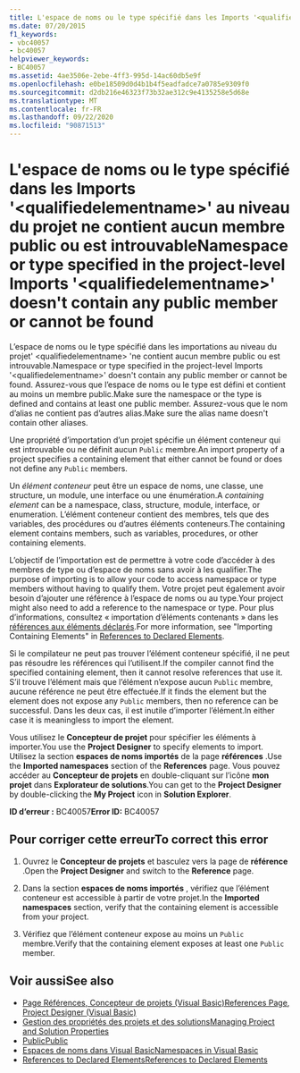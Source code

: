 ```yaml
---
title: L'espace de noms ou le type spécifié dans les Imports '<qualifiedelementname>' au niveau du projet ne contient aucun membre public ou est introuvable
ms.date: 07/20/2015
f1_keywords:
- vbc40057
- bc40057
helpviewer_keywords:
- BC40057
ms.assetid: 4ae3506e-2ebe-4ff3-995d-14ac60db5e9f
ms.openlocfilehash: e0be18509d0d4b1b4f5eadfadce7a0785e9309f0
ms.sourcegitcommit: d2db216e46323f73b32ae312c9e4135258e5d68e
ms.translationtype: MT
ms.contentlocale: fr-FR
ms.lasthandoff: 09/22/2020
ms.locfileid: "90871513"
---
```

# <a name="namespace-or-type-specified-in-the-project-level-imports-qualifiedelementname-doesnt-contain-any-public-member-or-cannot-be-found"></a><span data-ttu-id="840db-102">L'espace de noms ou le type spécifié dans les Imports '\<qualifiedelementname>' au niveau du projet ne contient aucun membre public ou est introuvable</span><span class="sxs-lookup"><span data-stu-id="840db-102">Namespace or type specified in the project-level Imports '\<qualifiedelementname>' doesn't contain any public member or cannot be found</span></span>

<span data-ttu-id="840db-103">L’espace de noms ou le type spécifié dans les importations au niveau du projet' \<qualifiedelementname> 'ne contient aucun membre public ou est introuvable.</span><span class="sxs-lookup"><span data-stu-id="840db-103">Namespace or type specified in the project-level Imports '\<qualifiedelementname>' doesn't contain any public member or cannot be found.</span></span> <span data-ttu-id="840db-104">Assurez-vous que l’espace de noms ou le type est défini et contient au moins un membre public.</span><span class="sxs-lookup"><span data-stu-id="840db-104">Make sure the namespace or the type is defined and contains at least one public member.</span></span> <span data-ttu-id="840db-105">Assurez-vous que le nom d’alias ne contient pas d’autres alias.</span><span class="sxs-lookup"><span data-stu-id="840db-105">Make sure the alias name doesn't contain other aliases.</span></span>  
  
 <span data-ttu-id="840db-106">Une propriété d’importation d’un projet spécifie un élément conteneur qui est introuvable ou ne définit aucun `Public` membre.</span><span class="sxs-lookup"><span data-stu-id="840db-106">An import property of a project specifies a containing element that either cannot be found or does not define any `Public` members.</span></span>  
  
 <span data-ttu-id="840db-107">Un *élément conteneur* peut être un espace de noms, une classe, une structure, un module, une interface ou une énumération.</span><span class="sxs-lookup"><span data-stu-id="840db-107">A *containing element* can be a namespace, class, structure, module, interface, or enumeration.</span></span> <span data-ttu-id="840db-108">L’élément conteneur contient des membres, tels que des variables, des procédures ou d’autres éléments conteneurs.</span><span class="sxs-lookup"><span data-stu-id="840db-108">The containing element contains members, such as variables, procedures, or other containing elements.</span></span>  
  
 <span data-ttu-id="840db-109">L’objectif de l’importation est de permettre à votre code d’accéder à des membres de type ou d’espace de noms sans avoir à les qualifier.</span><span class="sxs-lookup"><span data-stu-id="840db-109">The purpose of importing is to allow your code to access namespace or type members without having to qualify them.</span></span> <span data-ttu-id="840db-110">Votre projet peut également avoir besoin d’ajouter une référence à l’espace de noms ou au type.</span><span class="sxs-lookup"><span data-stu-id="840db-110">Your project might also need to add a reference to the namespace or type.</span></span> <span data-ttu-id="840db-111">Pour plus d’informations, consultez « importation d’éléments contenants » dans les [références aux éléments déclarés](../../programming-guide/language-features/declared-elements/references-to-declared-elements.md).</span><span class="sxs-lookup"><span data-stu-id="840db-111">For more information, see "Importing Containing Elements" in [References to Declared Elements](../../programming-guide/language-features/declared-elements/references-to-declared-elements.md).</span></span>  
  
 <span data-ttu-id="840db-112">Si le compilateur ne peut pas trouver l’élément conteneur spécifié, il ne peut pas résoudre les références qui l’utilisent.</span><span class="sxs-lookup"><span data-stu-id="840db-112">If the compiler cannot find the specified containing element, then it cannot resolve references that use it.</span></span> <span data-ttu-id="840db-113">S’il trouve l’élément mais que l’élément n’expose aucun `Public` membre, aucune référence ne peut être effectuée.</span><span class="sxs-lookup"><span data-stu-id="840db-113">If it finds the element but the element does not expose any `Public` members, then no reference can be successful.</span></span> <span data-ttu-id="840db-114">Dans les deux cas, il est inutile d’importer l’élément.</span><span class="sxs-lookup"><span data-stu-id="840db-114">In either case it is meaningless to import the element.</span></span>  
  
 <span data-ttu-id="840db-115">Vous utilisez le **Concepteur de projet** pour spécifier les éléments à importer.</span><span class="sxs-lookup"><span data-stu-id="840db-115">You use the **Project Designer** to specify elements to import.</span></span> <span data-ttu-id="840db-116">Utilisez la section **espaces de noms importés** de la page **références** .</span><span class="sxs-lookup"><span data-stu-id="840db-116">Use the **Imported namespaces** section of the **References** page.</span></span> <span data-ttu-id="840db-117">Vous pouvez accéder au **Concepteur de projets** en double-cliquant sur l’icône **mon projet** dans **Explorateur de solutions**.</span><span class="sxs-lookup"><span data-stu-id="840db-117">You can get to the **Project Designer** by double-clicking the **My Project** icon in **Solution Explorer**.</span></span>  
  
 <span data-ttu-id="840db-118">**ID d’erreur :** BC40057</span><span class="sxs-lookup"><span data-stu-id="840db-118">**Error ID:** BC40057</span></span>  
  
## <a name="to-correct-this-error"></a><span data-ttu-id="840db-119">Pour corriger cette erreur</span><span class="sxs-lookup"><span data-stu-id="840db-119">To correct this error</span></span>  
  
1. <span data-ttu-id="840db-120">Ouvrez le **Concepteur de projets** et basculez vers la page de **référence** .</span><span class="sxs-lookup"><span data-stu-id="840db-120">Open the **Project Designer** and switch to the **Reference** page.</span></span>  
  
2. <span data-ttu-id="840db-121">Dans la section **espaces de noms importés** , vérifiez que l’élément conteneur est accessible à partir de votre projet.</span><span class="sxs-lookup"><span data-stu-id="840db-121">In the **Imported namespaces** section, verify that the containing element is accessible from your project.</span></span>  
  
3. <span data-ttu-id="840db-122">Vérifiez que l’élément conteneur expose au moins un `Public` membre.</span><span class="sxs-lookup"><span data-stu-id="840db-122">Verify that the containing element exposes at least one `Public` member.</span></span>  
  
## <a name="see-also"></a><span data-ttu-id="840db-123">Voir aussi</span><span class="sxs-lookup"><span data-stu-id="840db-123">See also</span></span>

- [<span data-ttu-id="840db-124">Page Références, Concepteur de projets (Visual Basic)</span><span class="sxs-lookup"><span data-stu-id="840db-124">References Page, Project Designer (Visual Basic)</span></span>](/visualstudio/ide/reference/references-page-project-designer-visual-basic)
- [<span data-ttu-id="840db-125">Gestion des propriétés des projets et des solutions</span><span class="sxs-lookup"><span data-stu-id="840db-125">Managing Project and Solution Properties</span></span>](/visualstudio/ide/managing-project-and-solution-properties)
- [<span data-ttu-id="840db-126">Public</span><span class="sxs-lookup"><span data-stu-id="840db-126">Public</span></span>](../modifiers/public.md)
- [<span data-ttu-id="840db-127">Espaces de noms dans Visual Basic</span><span class="sxs-lookup"><span data-stu-id="840db-127">Namespaces in Visual Basic</span></span>](../../programming-guide/program-structure/namespaces.md)
- [<span data-ttu-id="840db-128">References to Declared Elements</span><span class="sxs-lookup"><span data-stu-id="840db-128">References to Declared Elements</span></span>](../../programming-guide/language-features/declared-elements/references-to-declared-elements.md)
